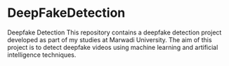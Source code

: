 # DeepFakeDetection
Deepfake Detection  This repository contains a deepfake detection project developed as part of my studies at Marwadi University. The aim of this project is to detect deepfake videos using machine learning and artificial intelligence techniques.
